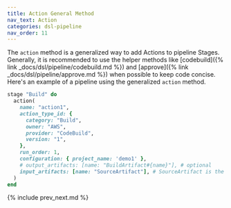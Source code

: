 ```yaml
---
title: Action General Method
nav_text: Action
categories: dsl-pipeline
nav_order: 11
---
```


The `action` method is a generalized way to add Actions to pipeline Stages. Generally, it is recommended to use the helper methods like [codebuild]({% link _docs/dsl/pipeline/codebuild.md %}) and [approve]({% link _docs/dsl/pipeline/approve.md %}) when possible to keep code concise.  Here's an example of a pipeline using the generalized `action` method.

```ruby
stage "Build" do
  action(
    name: "action1",
    action_type_id: {
      category: "Build",
      owner: "AWS",
      provider: "CodeBuild",
      version: "1",
    },
    run_order: 1,
    configuration: { project_name: 'demo1' },
    # output_artifacts: [name: "BuildArtifact#{name}"], # optional
    input_artifacts: [name: "SourceArtifact"], # SourceArtifact is the default primary source
  )
end
```

{% include prev_next.md %}
